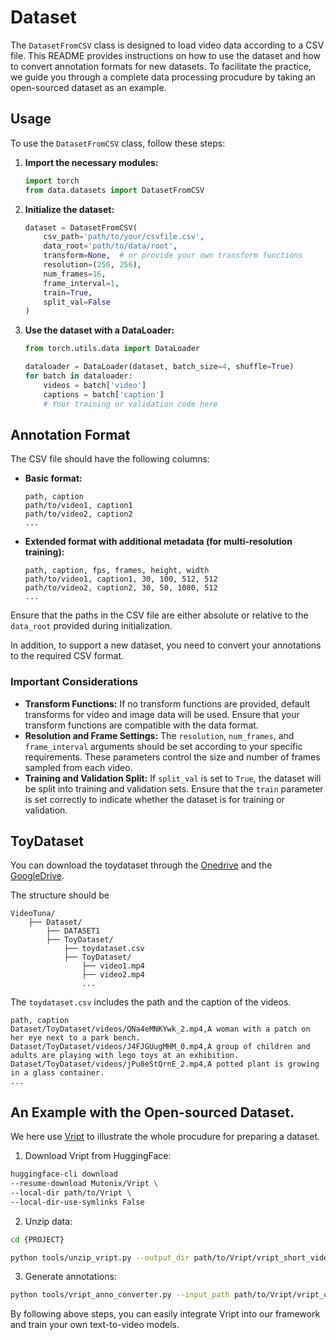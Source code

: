 # Dataset

The `DatasetFromCSV` class is designed to load video data according to a CSV file. This README provides instructions on how to use the dataset and how to convert annotation formats for new datasets. To facilitate the practice, we guide you through a complete data processing procudure by taking an open-sourced dataset as an example.

## Usage

To use the `DatasetFromCSV` class, follow these steps:

1. **Import the necessary modules:**
    ```python
    import torch
    from data.datasets import DatasetFromCSV
    ```

2. **Initialize the dataset:**
    ```python
    dataset = DatasetFromCSV(
        csv_path='path/to/your/csvfile.csv',
        data_root='path/to/data/root',
        transform=None,  # or provide your own transform functions
        resolution=(256, 256),
        num_frames=16,
        frame_interval=1,
        train=True,
        split_val=False
    )
    ```

3. **Use the dataset with a DataLoader:**
    ```python
    from torch.utils.data import DataLoader

    dataloader = DataLoader(dataset, batch_size=4, shuffle=True)
    for batch in dataloader:
        videos = batch['video']
        captions = batch['caption']
        # Your training or validation code here
    ```

## Annotation Format

The CSV file should have the following columns:

- **Basic format:**
    ```
    path, caption
    path/to/video1, caption1
    path/to/video2, caption2
    ...
    ```

- **Extended format with additional metadata  (for multi-resolution training):**
    ```
    path, caption, fps, frames, height, width
    path/to/video1, caption1, 30, 100, 512, 512
    path/to/video2, caption2, 30, 50, 1080, 512
    ...
    ```

Ensure that the paths in the CSV file are either absolute or relative to the `data_root` provided during initialization.

In addition, to support a new dataset, you need to convert your annotations to the required CSV format.


### Important Considerations

- **Transform Functions:** If no transform functions are provided, default transforms for video and image data will be used. Ensure that your transform functions are compatible with the data format.
- **Resolution and Frame Settings:** The `resolution`, `num_frames`, and `frame_interval` arguments should be set according to your specific requirements. These parameters control the size and number of frames sampled from each video.
- **Training and Validation Split:** If `split_val` is set to `True`, the dataset will be split into training and validation sets. Ensure that the `train` parameter is set correctly to indicate whether the dataset is for training or validation.


## ToyDataset
You can download the toydataset through the [Onedrive](https://hkustconnect-my.sharepoint.com/:u:/g/personal/zraoac_connect_ust_hk/EV5iJbQ07ydFnLQTc4UFMRABCr5CT6bHZO8_ogYcUJbZEA?e=shkban) and the [GoogleDrive](https://drive.google.com/file/d/1y91MXYG90d4uTljFfV7bXUgLN0n4j4Gm/view?usp=sharing).

The structure should be
```
VideoTuna/
    ├── Dataset/
        ├── DATASET1
        ├── ToyDataset/
            ├── toydataset.csv
            ├── ToyDataset/
                ├── video1.mp4
                ├── video2.mp4
                ...
```
The `toydataset.csv` includes the path and the caption of the videos.
```
path, caption
Dataset/ToyDataset/videos/QNa4eMNKYwk_2.mp4,A woman with a patch on her eye next to a park bench.
Dataset/ToyDataset/videos/J4FJGUugMHM_0.mp4,A group of children and adults are playing with lego toys at an exhibition.
Dataset/ToyDataset/videos/jPu8eStQrnE_2.mp4,A potted plant is growing in a glass container.
...
```


## An Example with the Open-sourced Dataset.
We here use [Vript](https://huggingface.co/datasets/Mutonix/Vript/tree/main) to illustrate the whole procudure for preparing a dataset.

1. Download Vript from HuggingFace:
```bash
huggingface-cli download
--resume-download Mutonix/Vript \
--local-dir path/to/Vript \
--local-dir-use-symlinks False
```

2. Unzip data:
```bash
cd {PROJECT}

python tools/unzip_vript.py --output_dir path/to/Vript/vript_short_videos_clips_unzip --zip_folder path/to/Vript/vript_short_videos_clips
```

3. Generate annotations:
```bash
python tools/vript_anno_converter.py --input_path path/to/Vript/vript_captions/vript_short_videos_captions.jsonl --output_path data/vript_short_videos_captions.csv --video_root path/to/Vript/vript_short_videos_clips_unzip
```

By following above steps, you can easily integrate Vript into our framework and train your own text-to-video models.
